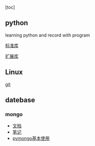 [toc]

## python

learning python and record with program

[标准库](python/STANDARDLIBRARY.md)

[扩展库](python/EXTENTIONLIBRARY.md)

## Linux

[git](docs/notes/git/git.md)

## datebase

### mongo

+ [文档](docs/notes/mongo/MongoDB权威指南（第2版）.pdf)
+ [笔记](docs/notes/mongo/MongoDB.md)
+ [pymongo基本使用](python/mongo/01_pymongo.py)





